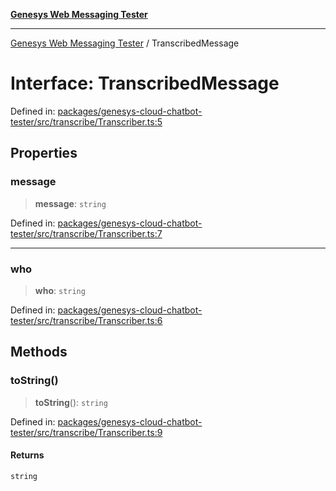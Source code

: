 [**Genesys Web Messaging Tester**](../README.md)

***

[Genesys Web Messaging Tester](../README.md) / TranscribedMessage

# Interface: TranscribedMessage

Defined in: [packages/genesys-cloud-chatbot-tester/src/transcribe/Transcriber.ts:5](https://github.com/MakingChatbots/genesys-cloud-chatbot-tester-cli/blob/main/packages/genesys-cloud-chatbot-tester/src/transcribe/Transcriber.ts#L5)

## Properties

### message

> **message**: `string`

Defined in: [packages/genesys-cloud-chatbot-tester/src/transcribe/Transcriber.ts:7](https://github.com/MakingChatbots/genesys-cloud-chatbot-tester-cli/blob/main/packages/genesys-cloud-chatbot-tester/src/transcribe/Transcriber.ts#L7)

***

### who

> **who**: `string`

Defined in: [packages/genesys-cloud-chatbot-tester/src/transcribe/Transcriber.ts:6](https://github.com/MakingChatbots/genesys-cloud-chatbot-tester-cli/blob/main/packages/genesys-cloud-chatbot-tester/src/transcribe/Transcriber.ts#L6)

## Methods

### toString()

> **toString**(): `string`

Defined in: [packages/genesys-cloud-chatbot-tester/src/transcribe/Transcriber.ts:9](https://github.com/MakingChatbots/genesys-cloud-chatbot-tester-cli/blob/main/packages/genesys-cloud-chatbot-tester/src/transcribe/Transcriber.ts#L9)

#### Returns

`string`
